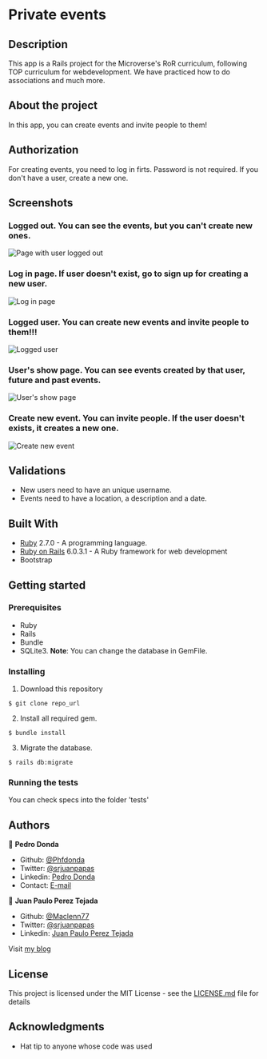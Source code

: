 # Private events

## Description

This app is a Rails project for the Microverse's RoR curriculum, following TOP curriculum for webdevelopment. We have practiced how to do associations and much more.


## About the project

In this app, you can create events and invite people to them!

## Authorization

For creating events, you need to log in firts. Password is not required. If you don't have a user, create a new one.

## Screenshots

### Logged out. You can see the events, but you can't create new ones.

![Page with user logged out](https://user-images.githubusercontent.com/1808402/85887693-e5273a80-b7ad-11ea-9af4-5c571cdf9df1.png)

### Log in page. If user doesn't exist, go to sign up for creating a new user.

![Log in page](https://user-images.githubusercontent.com/1808402/85887919-3fc09680-b7ae-11ea-874f-ab2a4666f087.png)

### Logged user. You can create new events and invite people to them!!!

![Logged user](https://user-images.githubusercontent.com/1808402/85887926-418a5a00-b7ae-11ea-8d81-9cb8ae23363b.png)

### User's show page. You can see events created by that user, future and past events.

![User's show page](https://user-images.githubusercontent.com/1808402/85887930-43541d80-b7ae-11ea-9a6f-bd82fb504983.png)

### Create new event. You can invite people. If the user doesn't exists, it creates a new one.
![Create new event](https://user-images.githubusercontent.com/1808402/85887938-45b67780-b7ae-11ea-8f09-0ee1a08b98cd.png)

## Validations

- New users need to have an unique username.
- Events need to have a location, a description and a date.

## Built With

- [Ruby](https://www.ruby-lang.org/en/) 2.7.0 - A programming language.
- [Ruby on Rails](https://rubyonrails.org/) 6.0.3.1 - A Ruby framework for web development
- Bootstrap

## Getting started

### Prerequisites

- Ruby
- Rails
- Bundle
- SQLite3. **Note**: You can change the database in GemFile.

### Installing

1. Download this repository

`$ git clone repo_url`

2. Install all required gem.

`$ bundle install`

3. Migrate the database.

`$ rails db:migrate`

### Running the tests

You can check specs into the folder 'tests'

## Authors

👤 **Pedro Donda**

- Github: [@Phfdonda](https://github.com/phfdonda)
- Twitter: [@srjuanpapas](https://twitter.com/phfdonda)
- Linkedin: [Pedro Donda](https://www.linkedin.com/in/pedro-donda-808621bb/)
- Contact: [E-mail](phfdonda@gmail.com)

👤 **Juan Paulo Perez Tejada**

- Github: [@Maclenn77](https://github.com/Maclenn77)
- Twitter: [@srjuanpapas](https://twitter.com/srjuanpapas)
- Linkedin: [Juan Paulo Perez Tejada](https://mx.linkedin.com/in/juanpaulopereztejada)

Visit [my blog](https://developerz.software/)

## License

This project is licensed under the MIT License - see the [LICENSE.md](LICENSE.md) file for details

## Acknowledgments

* Hat tip to anyone whose code was used
